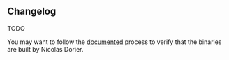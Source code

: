 ## Changelog

TODO

You may want to follow the [documented](https://github.com/btcpayserver/BTCPayServer.Vault/blob/master/docs/HowToVerify.md) process to verify that the binaries are built by Nicolas Dorier.
